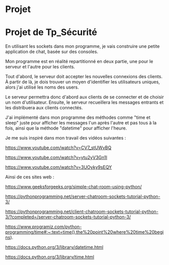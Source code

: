 # Projet
# Projet de Tp_Sécurité
En utilisant les sockets dans mon programme, je vais construire une petite application de chat, basée sur des consoles.

Mon programme est en réalité repartitionné en deux partie, une pour le serveur et l'autre pour les clients.

Tout d'abord, le serveur doit accepter les nouvelles connexions des clients. À partir de là, je dois trouver un moyen d'identifier les utilisateurs uniques, alors j'ai utilisé les noms des users.

Le serveur permettra donc d'abord aux clients de se connecter et de choisir un nom d'utilisateur. Ensuite, le serveur recueillera les messages entrants et les distribuera aux clients connectés.

J'ai implémenté dans mon programme des méthodes comme "time et sleep" juste pour afficher les messages l'un après l'autre et pas tous à la fois, ainsi que la méthode "datetime" pour afficher l'heure.

Je me suis inspiré dans mon travail des vidéos suivantes :

https://www.youtube.com/watch?v=CV7_stUWvBQ

https://www.youtube.com/watch?v=ytu2yV3Gn1I

https://www.youtube.com/watch?v=3UOyky9sEQY

Ainsi de ces sites web :

https://www.geeksforgeeks.org/simple-chat-room-using-python/

https://pythonprogramming.net/server-chatroom-sockets-tutorial-python-3/


https://pythonprogramming.net/client-chatroom-sockets-tutorial-python-3/?completed=/server-chatroom-sockets-tutorial-python-3/

https://www.programiz.com/python-programming/time#:~:text=time(),the%20point%20where%20time%20begins).

https://docs.python.org/3/library/datetime.html

https://docs.python.org/3/library/time.html
